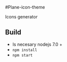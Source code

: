#Plane-icon-theme

Icons generator



## Build
- Is necesary nodejs 7.0 +
- `npm install`
- `npm start`
